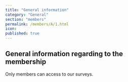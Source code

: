 ```yaml
---
title: "General information"
category: "General"
section: "members"
permalink: /members/A/1.html
icon:
published: true
---
```


## General information regarding to the membership

Only members can access to our surveys.
